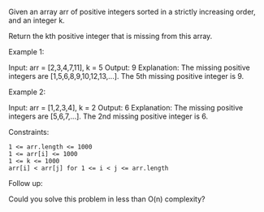 Given an array arr of positive integers sorted in a strictly increasing order, and an integer k.

Return the kth positive integer that is missing from this array.

 

Example 1:

Input: arr = [2,3,4,7,11], k = 5
Output: 9
Explanation: The missing positive integers are [1,5,6,8,9,10,12,13,...]. The 5th missing positive integer is 9.

Example 2:

Input: arr = [1,2,3,4], k = 2
Output: 6
Explanation: The missing positive integers are [5,6,7,...]. The 2nd missing positive integer is 6.

 

Constraints:

    1 <= arr.length <= 1000
    1 <= arr[i] <= 1000
    1 <= k <= 1000
    arr[i] < arr[j] for 1 <= i < j <= arr.length

 

Follow up:

Could you solve this problem in less than O(n) complexity?
